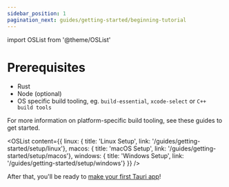 ```yaml
---
sidebar_position: 1
pagination_next: guides/getting-started/beginning-tutorial
---
```


import OSList from '@theme/OSList'

# Prerequisites

- Rust
- Node (optional)
- OS specific build tooling, eg. `build-essential`, `xcode-select` or `C++ build tools`

For more information on platform-specific build tooling, see these guides to get started.

<OSList content={{
    linux: { title: 'Linux Setup', link: '/guides/getting-started/setup/linux'},
    macos: { title: 'macOS Setup', link: '/guides/getting-started/setup/macos'},
    windows: { title: 'Windows Setup', link: '/guides/getting-started/setup/windows'}
}} />

After that, you'll be ready to [make your first Tauri app][beginning tutorial]!

[beginning tutorial]: beginning-tutorial.md

